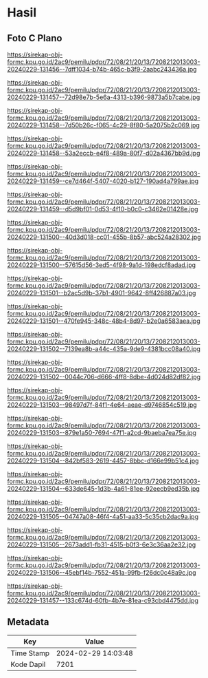 # Hasil

## Foto C Plano

https://sirekap-obj-formc.kpu.go.id/2ac9/pemilu/pdpr/72/08/21/20/13/7208212013003-20240229-131456--7dff1034-b74b-465c-b3f9-2aabc243436a.jpg

https://sirekap-obj-formc.kpu.go.id/2ac9/pemilu/pdpr/72/08/21/20/13/7208212013003-20240229-131457--72d98e7b-5e6a-4313-b396-9873a5b7cabe.jpg

https://sirekap-obj-formc.kpu.go.id/2ac9/pemilu/pdpr/72/08/21/20/13/7208212013003-20240229-131458--7d50b26c-f065-4c29-8f80-5a2075b2c069.jpg

https://sirekap-obj-formc.kpu.go.id/2ac9/pemilu/pdpr/72/08/21/20/13/7208212013003-20240229-131458--53a2eccb-e4f8-489a-80f7-d02a4367bb9d.jpg

https://sirekap-obj-formc.kpu.go.id/2ac9/pemilu/pdpr/72/08/21/20/13/7208212013003-20240229-131459--ce7d464f-5407-4020-b127-190ad4a799ae.jpg

https://sirekap-obj-formc.kpu.go.id/2ac9/pemilu/pdpr/72/08/21/20/13/7208212013003-20240229-131459--d5d9bf01-0d53-4f10-b0c0-c3462e01428e.jpg

https://sirekap-obj-formc.kpu.go.id/2ac9/pemilu/pdpr/72/08/21/20/13/7208212013003-20240229-131500--40d3d018-cc01-455b-8b57-abc524a28302.jpg

https://sirekap-obj-formc.kpu.go.id/2ac9/pemilu/pdpr/72/08/21/20/13/7208212013003-20240229-131500--57615d56-3ed5-4f98-9a1d-198edcf8adad.jpg

https://sirekap-obj-formc.kpu.go.id/2ac9/pemilu/pdpr/72/08/21/20/13/7208212013003-20240229-131501--b2ac5d9b-37b1-4901-9642-8ff426887a03.jpg

https://sirekap-obj-formc.kpu.go.id/2ac9/pemilu/pdpr/72/08/21/20/13/7208212013003-20240229-131501--470fe945-348c-48b4-8d97-b2e0a6583aea.jpg

https://sirekap-obj-formc.kpu.go.id/2ac9/pemilu/pdpr/72/08/21/20/13/7208212013003-20240229-131502--7139ea8b-a44c-435a-9de9-4381bcc08a40.jpg

https://sirekap-obj-formc.kpu.go.id/2ac9/pemilu/pdpr/72/08/21/20/13/7208212013003-20240229-131502--0044c706-d666-4ff8-8dbe-4d024d82df82.jpg

https://sirekap-obj-formc.kpu.go.id/2ac9/pemilu/pdpr/72/08/21/20/13/7208212013003-20240229-131503--98497d7f-84f1-4e64-aeae-d9746854c519.jpg

https://sirekap-obj-formc.kpu.go.id/2ac9/pemilu/pdpr/72/08/21/20/13/7208212013003-20240229-131503--879e1a50-7694-47f1-a2cd-9baeba7ea75e.jpg

https://sirekap-obj-formc.kpu.go.id/2ac9/pemilu/pdpr/72/08/21/20/13/7208212013003-20240229-131504--842bf583-2619-4457-8bbc-d166e99b51c4.jpg

https://sirekap-obj-formc.kpu.go.id/2ac9/pemilu/pdpr/72/08/21/20/13/7208212013003-20240229-131504--633de645-1d3b-4a61-81ee-92eecb9ed35b.jpg

https://sirekap-obj-formc.kpu.go.id/2ac9/pemilu/pdpr/72/08/21/20/13/7208212013003-20240229-131505--04747a08-46f4-4a51-aa33-5c35cb2dac9a.jpg

https://sirekap-obj-formc.kpu.go.id/2ac9/pemilu/pdpr/72/08/21/20/13/7208212013003-20240229-131505--2673add1-fb31-4515-b0f3-6e3c36aa2e32.jpg

https://sirekap-obj-formc.kpu.go.id/2ac9/pemilu/pdpr/72/08/21/20/13/7208212013003-20240229-131506--45ebf14b-7552-451a-99fb-f26dc0c48a9c.jpg

https://sirekap-obj-formc.kpu.go.id/2ac9/pemilu/pdpr/72/08/21/20/13/7208212013003-20240229-131457--133c674d-60fb-4b7e-81ea-c93cbd4475dd.jpg


## Metadata

| Key        | Value               |
| ---------- | ------------------- |
| Time Stamp | 2024-02-29 14:03:48 |
| Kode Dapil | 7201                |



